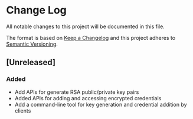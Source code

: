 # Change Log
All notable changes to this project will be documented in this file.

The format is based on [Keep a Changelog](http://keepachangelog.com/)
and this project adheres to [Semantic Versioning](http://semver.org/).

## [Unreleased]
### Added
- Add APIs for generate RSA public/private key pairs
- Added APIs for adding and accessing encrypted credentials
- Add a command-line tool for key generation and credential addition by clients
